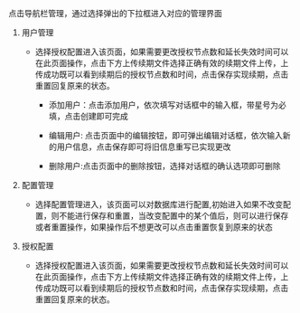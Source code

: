 点击导航栏管理，通过选择弹出的下拉框进入对应的管理界面

1. 用户管理

   * 选择授权配置进入该页面，如果需要更改授权节点数和延长失效时间可以在此页面操作，点击下方上传续期文件选择正确有效的续期文件上传，上传成功既可以看到续期后的授权节点数和时间，点击保存实现续期，点击重置回复原来的状态。

     * 添加用户：点击添加用户，依次填写对话框中的输入框，带星号为必填，点击创建即可完成

     * 编辑用户: 点击页面中的编辑按钮，即可弹出编辑对话框，依次输入新的用户信息，点击保存即可将旧信息重写已实现更改

     * 删除用户:点击页面中的删除按钮，选择对话框的确认选项即可删除

2. 配置管理

   * 选择配置管理进入，该页面可以对数据库进行配置,初始进入如果不改变配置，则不能进行保存和重置，当改变配置中的某个值后，则可以进行保存或者重置操作，如果操作后不想更改可以点击重置恢复到原来的状态

3. 授权配置

   * 选择授权配置进入该页面，如果需要更改授权节点数和延长失效时间可以在此页面操作，点击下方上传续期文件选择正确有效的续期文件上传，上传成功既可以看到续期后的授权节点数和时间，点击保存实现续期，点击重置回复原来的状态。



